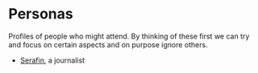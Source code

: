 # Personas

Profiles of people who might attend. By thinking of these first we can try and focus
on certain aspects and on purpose ignore others.

* [Serafin](serafin.md), a journalist
